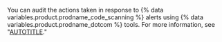 You can audit the actions taken in response to {% data variables.product.prodname_code_scanning %} alerts using {% data variables.product.prodname_dotcom %} tools. For more information, see "[AUTOTITLE](/code-security/getting-started/auditing-security-alerts)."
